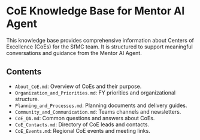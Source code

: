 # CoE Knowledge Base for Mentor AI Agent

This knowledge base provides comprehensive information about Centers of Excellence (CoEs) for the SfMC team. It is structured to support meaningful conversations and guidance from the Mentor AI Agent.

## Contents
- `About_CoE.md`: Overview of CoEs and their purpose.
- `Organization_and_Priorities.md`: FY priorities and organizational structure.
- `Planning_and_Processes.md`: Planning documents and delivery guides.
- `Community_and_Communication.md`: Teams channels and newsletters.
- `CoE_QA.md`: Common questions and answers about CoEs.
- `CoE_Contacts.md`: Directory of CoE leads and contacts.
- `CoE_Events.md`: Regional CoE events and meeting links.
